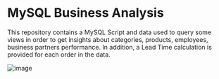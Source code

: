 # MySQL Business Analysis
This repository contains a MySQL Script and data used to query some views in order to get insights about categories, products, employees, business partners performance. In addition, a Lead Time calculation is provided for each order in the data.

![image](https://github.com/JOSMED18/MySQL_Business_Analysis/assets/101015892/f0c21562-a0b9-42d7-9500-0faa0921ffcc)
